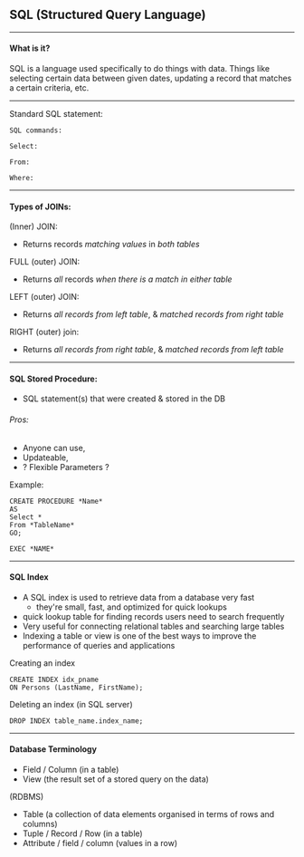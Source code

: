 ## SQL (Structured Query Language)
--------------------------------
#### What is it?
SQL is a language used specifically to do things with data. Things like selecting certain data between given dates, updating a record that matches a certain criteria, etc.

--------------------------------
Standard SQL statement:

```
SQL commands:

Select:

From:

Where:
```
--------------------------------

#### Types of JOINs:

(Inner) JOIN:
-  Returns records *matching values* in *both tables*

FULL (outer) JOIN:
-  Returns *all* records *when there is a match in either table*

LEFT (outer) JOIN:
-  Returns *all records from left table*, & *matched records from right table*

RIGHT (outer) join:
-  Returns *all records from right table*, & *matched records from left table*

------------------------------
#### SQL Stored Procedure:

-  SQL statement(s) that were created & stored in the DB
###### Pros:
-  Anyone can use,
-  Updateable,
-  ? Flexible Parameters ?

Example:

```
CREATE PROCEDURE *Name*
AS
Select *
From *TableName*
GO;
```

```
EXEC *NAME*
```

------------------------------
#### SQL Index

-  A SQL index is used to retrieve data from a database very fast
    -  they're small, fast, and optimized for quick lookups
-  quick lookup table for finding records users need to search frequently
-  Very useful for connecting relational tables and searching large tables
-  Indexing a table or view is one of the best ways to improve the performance of queries and applications

Creating an index
```
CREATE INDEX idx_pname
ON Persons (LastName, FirstName); 
```

Deleting an index (in SQL server)
```
DROP INDEX table_name.index_name; 
```

------------------------------
#### Database Terminology

-  Field / Column (in a table)
-  View (the result set of a stored query on the data)

(RDBMS)
-  Table (a collection of data elements organised in terms of rows and columns)
-  Tuple / Record / Row (in a table)
-  Attribute / field / column (values in a row)
